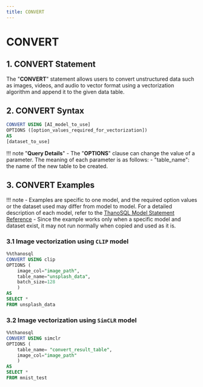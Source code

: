 ```yaml
---
title: CONVERT
---
```


# __CONVERT__

## __1. CONVERT Statement__

The "__CONVERT__" statement allows users to convert unstructured data such as images, videos, and audio to vector format using a vectorization algorithm and append it to the given data table.

## __2. CONVERT Syntax__

```sql
CONVERT USING [AI_model_to_use]
OPTIONS ([option_values_​​required_for_vectorization])
AS
[dataset_to_use]
```

!!! note "__Query Details__"
    - The "__OPTIONS__" clause can change the value of a parameter. The meaning of each parameter is as follows:
        - "table_name": the name of the new table to be created.

## __3. CONVERT Examples__

!!! note
    - Examples are specific to one model, and the required option values ​​or the dataset used may differ from model to model. For a detailed description of each model, refer to the [ThanoSQL Model Statement Reference](/en/how-to_guides/reference/#thanosql-model-statement-reference)
    - Since the example works only when a specific model and dataset exist, it may not run normally when copied and used as it is.

### __3.1 Image vectorization using `CLIP` model__

```sql
%%thanosql
CONVERT USING clip
OPTIONS (
    image_col="image_path",
    table_name="unsplash_data", 
    batch_size=128
    )
AS 
SELECT * 
FROM unsplash_data
```

### __3.2 Image vectorization using `SimCLR` model__

```sql
%%thanosql
CONVERT USING simclr
OPTIONS (
    table_name= "convert_result_table",
    image_col="image_path"
    )
AS 
SELECT * 
FROM mnist_test
```